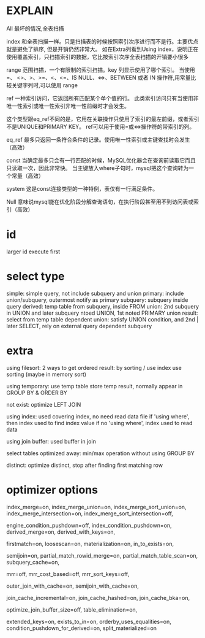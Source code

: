 # EXPLAIN
All
最坏的情况,全表扫描

index
和全表扫描一样。只是扫描表的时候按照索引次序进行而不是行。主要优点就是避免了排序, 但是开销仍然非常大。
如在Extra列看到Using index，说明正在使用覆盖索引，只扫描索引的数据，它比按索引次序全表扫描的开销要小很多

range
范围扫描，一个有限制的索引扫描。key 列显示使用了哪个索引。
当使用=、 <>、>、>=、<、<=、IS NULL、<=>、BETWEEN 或者 IN 操作符,用常量比较关键字列时,可以使用 range

ref
一种索引访问，它返回所有匹配某个单个值的行。
此类索引访问只有当使用非唯一性索引或唯一性索引非唯一性前缀时才会发生。

这个类型跟eq_ref不同的是，它用在关联操作只使用了索引的最左前缀，或者索引不是UNIQUE和PRIMARY KEY。
ref可以用于使用=或<=>操作符的带索引的列。

eq_ref
最多只返回一条符合条件的记录。使用唯一性索引或主键查找时会发生 （高效）

const
当确定最多只会有一行匹配的时候，MySQL优化器会在查询前读取它而且只读取一次，因此非常快。
当主键放入where子句时，mysql把这个查询转为一个常量（高效）

system
这是const连接类型的一种特例，表仅有一行满足条件。

Null
意味说mysql能在优化阶段分解查询语句，在执行阶段甚至用不到访问表或索引（高效）


# id
larger id execute first


# select type
simple: simple query, not include subquery and union
primary: include union/subquery, outermost notify as primary
subquery: subquery inside query
derived: temp table from subquery, inside FROM
union: 2nd subquery in UNION and later subquery ntoed UNION, 1st noted PRIMARY
union result: select from temp table
dependent union: satisfy UNION condition, and 2nd | later SELECT, rely on external query
dependent subquery


# extra
using filesort:
2 ways to get ordered result: by sorting / use index
use sorting (maybe in memory sort)

using temporary:
use temp table store temp result, normally appear in GROUP BY & ORDER BY

not exist: 
optimize LEFT JOIN

using index:
used covering index, no need read data file
if 'using where', then index used to find index value
if no 'using where', index used to read data

using join buffer:
used buffer in join

select tables optimized away:
min/max operation without using GROUP BY

distinct:
optimize distinct, stop after finding first matching row



# optimizer options
index_merge=on,
index_merge_union=on,
index_merge_sort_union=on,
index_merge_intersection=on,
index_merge_sort_intersection=off,

engine_condition_pushdown=off,
index_condition_pushdown=on,
derived_merge=on,
derived_with_keys=on,

firstmatch=on,
loosescan=on,
materialization=on,
in_to_exists=on,

semijoin=on,
partial_match_rowid_merge=on,
partial_match_table_scan=on,
subquery_cache=on,

mrr=off,
mrr_cost_based=off,
mrr_sort_keys=off,

outer_join_with_cache=on,
semijoin_with_cache=on,

join_cache_incremental=on,
join_cache_hashed=on,
join_cache_bka=on,

optimize_join_buffer_size=off,
table_elimination=on,

extended_keys=on,
exists_to_in=on,
orderby_uses_equalities=on,
condition_pushdown_for_derived=on,
split_materialized=on

























